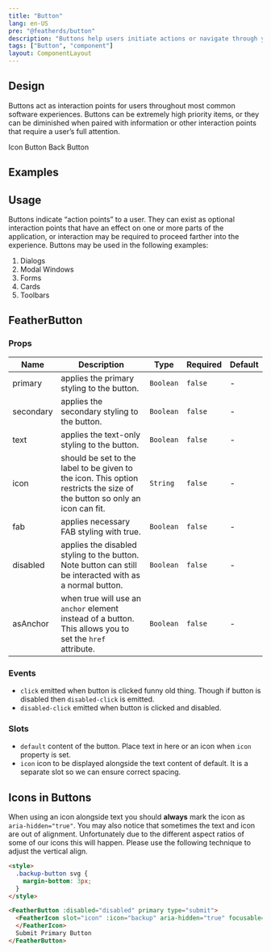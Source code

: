 ```yaml
---
title: "Button"
lang: en-US
pre: "@featherds/button"
description: "Buttons help users initiate actions or navigate through your application"
tags: ["Button", "component"]
layout: ComponentLayout
---
```


## Design

Buttons act as interaction points for users throughout most common software experiences. Buttons can be extremely high priority items, or they can be diminished when paired with information or other interaction points that require a user’s full attention.

<OverlineLinks title="Related Components">
<OverlineLink :href="$withBase('/Components/IconButton/')">Icon Button</OverlineLink>
<OverlineLink :href="$withBase('/Components/BackButton/')">Back Button</OverlineLink>
</OverlineLinks>

## Examples

<Button-Examples />

## Usage

Buttons indicate “action points” to a user. They can exist as optional interaction points that have an effect on one or more parts of the application, or interaction may be required to proceed farther into the experience. Buttons may be used in the following examples:

1. Dialogs
2. Modal Windows
3. Forms
4. Cards
5. Toolbars

## FeatherButton

### Props

| Name      | Description                                                                                                               | Type      | Required | Default |
| --------- | ------------------------------------------------------------------------------------------------------------------------- | --------- | -------- | ------- |
| primary   | applies the primary styling to the button.                                                                                | `Boolean` | `false`  | -       |
| secondary | applies the secondary styling to the button.                                                                              | `Boolean` | `false`  | -       |
| text      | applies the text-only styling to the button.                                                                              | `Boolean` | `false`  | -       |
| icon      | should be set to the label to be given to the icon. This option restricts the size of the button so only an icon can fit. | `String`  | `false`  | -       |
| fab       | applies necessary FAB styling with true.                                                                                  | `Boolean` | `false`  | -       |
| disabled  | applies the disabled styling to the button. Note button can still be interacted with as a normal button.                  | `Boolean` | `false`  | -       |
| asAnchor  | when true will use an `anchor` element instead of a button. This allows you to set the `href` attribute.                  | `Boolean` | `false`  | -       |

### Events

- `click` emitted when button is clicked funny old thing. Though if button is disabled then `disabled-click` is emitted.
- `disabled-click` emitted when button is clicked and disabled.

### Slots

- `default` content of the button. Place text in here or an icon when `icon` property is set.
- `icon` icon to be displayed alongside the text content of default. It is a separate slot so we can ensure correct spacing.

## Icons in Buttons

When using an icon alongside text you should **always** mark the icon as `aria-hidden="true"`. You may also notice that sometimes the text and icon are out of alignment. Unfortunately due to the different aspect ratios of some of our icons this will happen. Please use the following technique to adjust the vertical align.

```html
<style>
  .backup-button svg {
    margin-bottom: 3px;
  }
</style>

<FeatherButton :disabled="disabled" primary type="submit">
  <FeatherIcon slot="icon" :icon="backup" aria-hidden="true" focusable="false">
  </FeatherIcon>
  Submit Primary Button
</FeatherButton>
```
